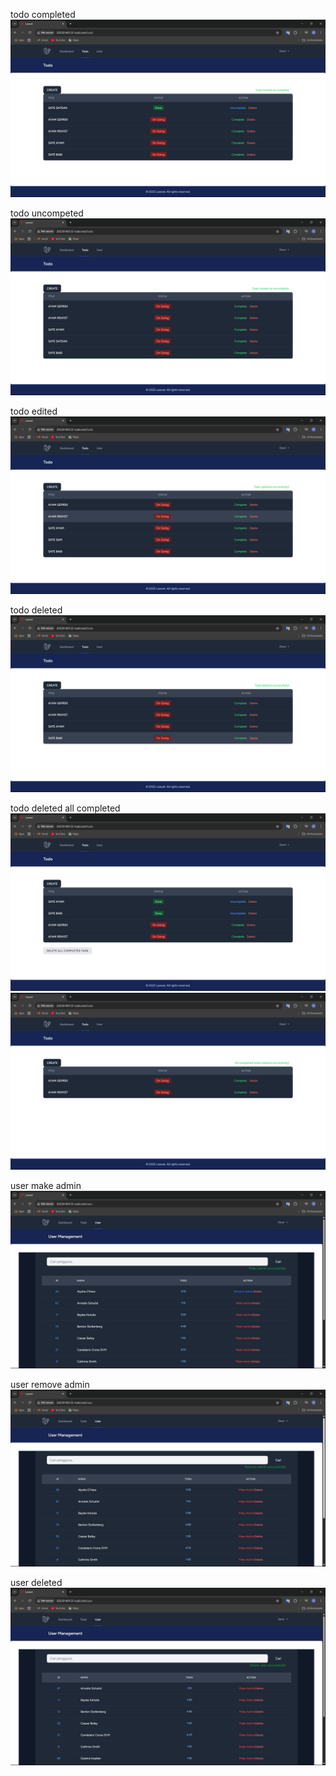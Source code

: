 todo completed
![alt text](image.png)

todo uncompeted
![alt text](image-1.png)

todo edited
![alt text](image-2.png)

todo deleted
![alt text](image-3.png)

todo deleted all completed
![alt text](image-4.png)
![alt text](image-5.png)

user make admin
![alt text](image-6.png)

user remove admin
![alt text](image-7.png)

user deleted
![alt text](image-8.png)
